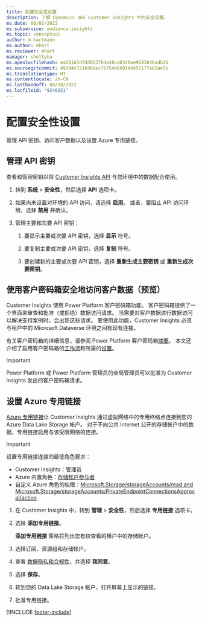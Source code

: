 ```yaml
---
title: 配置安全性设置
description: 了解 Dynamics 365 Customer Insights 中的安全设置。
ms.date: 08/02/2022
ms.subservice: audience-insights
ms.topic: conceptual
author: m-hartmann
ms.author: mhart
ms.reviewer: mhart
manager: shellyha
ms.openlocfilehash: ea21163d7dd05370de28ca8340ae9583846adb26
ms.sourcegitcommit: 49394c7216db1ec7b754db6014b651177e82ae5b
ms.translationtype: HT
ms.contentlocale: zh-CN
ms.lasthandoff: 08/10/2022
ms.locfileid: "9246051"
---
```

# <a name="configure-security-settings"></a>配置安全性设置

管理 API 密钥、访问客户数据以及设置 Azure 专用链接。

## <a name="manage-api-keys"></a>管理 API 密钥

查看和管理密钥以将 [Customer Insights API](apis.md) 与您环境中的数据配合使用。

1. 转到 **系统** > **安全性**，然后选择 **API** 选项卡。

1. 如果尚未设置对环境的 API 访问，请选择 **启用**。 或者，要阻止 API 访问环境，选择 **禁用** 并确认。

1. 管理主要和次要 API 密钥：

   1. 要显示主要或次要 API 密钥，选择 **显示** 符号。

   1. 要复制主要或次要 API 密钥，选择 **复制** 符号。

   1. 要创建新的主要或次要 API 密钥，选择 **重新生成主要密钥** 或 **重新生成次要密钥**。

## <a name="securely-access-customer-data-with-customer-lockbox-preview"></a>使用客户密码箱安全地访问客户数据（预览）

Customer Insights 使用 Power Platform 客户密码箱功能。 客户密码箱提供了一个界面来审查和批准（或拒绝）数据访问请求。 当需要对客户数据进行数据访问以解决支持案例时，会出现这些请求。 要使用此功能，Customer Insights 必须与租户中的 Microsoft Dataverse 环境之间有现有连接。

有关客户密码箱的详细信息，请参阅 Power Platform 客户密码箱[摘要](/power-platform/admin/about-lockbox#summary)。 本文还介绍了启用客户密码箱的[工作流](/power-platform/admin/about-lockbox#workflow)和所需的[设置](/power-platform/admin/about-lockbox#enable-the-lockbox-policy)。

> [!IMPORTANT]
> Power Platform 或 Power Platform 管理员的全局管理员可以批准为 Customer Insights 发出的客户密码箱请求。

## <a name="set-up-an-azure-private-link"></a>设置 Azure 专用链接

[Azure 专用链接](/azure/private-link/private-link-overview)让 Customer Insights 通过虚拟网络中的专用终结点连接到您的 Azure Data Lake Storage 帐户。 对于不向公共 Internet 公开的存储帐户中的数据，专用链接启用与该受限网络的连接。

> [!IMPORTANT]
> 设置专用链接连接的最低角色要求：
>
> - Customer Insights：管理员
> - Azure 内置角色：[存储帐户参与者](/azure/role-based-access-control/built-in-roles#storage-account-contributor)
> - 自定义 Azure 角色的权限：[Microsoft.Storage/storageAccounts/read and Microsoft.Storage/storageAccounts/PrivateEndpointConnectionsApproval/action](/azure/role-based-access-control/resource-provider-operations#microsoftstorage)

1. 在 Customer Insights 中，转到 **管理** > **安全性**，然后选择 **专用链接** 选项卡。

1. 选择 **添加专用链接**。

   **添加专用链接** 窗格将列出您有权查看的租户中的存储帐户。

1. 选择订阅、资源组和存储帐户。

1. 查看 [数据隐私和合规性](connections.md#data-privacy-and-compliance)，并选择 **我同意**。

1. 选择 **保存**。

1. 转到您的 Data Lake Storage 帐户，打开屏幕上显示的链接。

1. 批准专用链接。


[!INCLUDE [footer-include](includes/footer-banner.md)]
